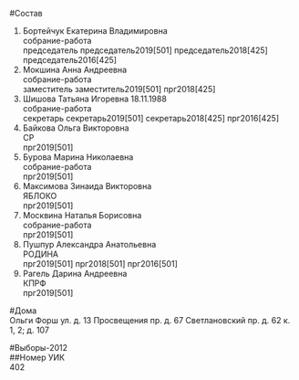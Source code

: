 #Состав  
1. Бортейчук Екатерина Владимировна  
    собрание-работа  
    председатель председатель2019[501] председатель2018[425] председатель2016[425]  
2. Мокшина Анна Андреевна  
    собрание-работа  
    заместитель заместитель2019[501] прг2018[425]  
3. Шишова Татьяна Игоревна 18.11.1988  
    собрание-работа  
    секретарь секретарь2019[501] секретарь2018[425] прг2016[425]  
4. Байкова Ольга Викторовна  
    СР  
    прг2019[501]  
5. Бурова Марина Николаевна  
    собрание-работа  
    прг2019[501]  
6. Максимова Зинаида Викторовна  
    ЯБЛОКО  
    прг2019[501]  
7. Москвина Наталья Борисовна  
    собрание-работа  
    прг2019[501]  
8. Пушпур Александра Анатольевна  
    РОДИНА  
    прг2019[501] прг2018[501] прг2016[501]  
9. Рагель Дарина Андреевна  
    КПРФ  
    прг2019[501]  
  
#Дома  
Ольги Форш ул. д. 13 Просвещения пр. д. 67 Светлановский пр. д. 62 к. 1, 2; д. 107  
  
#Выборы-2012  
##Номер УИК  
402  
